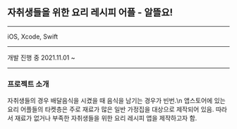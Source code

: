 ## 자취생들을 위한 요리 레시피 어플 - 알뜰요!

----------------
iOS, Xcode, Swift


----------------
개발 진행 중 2021.11.01 ~ 


----------------
### 프로젝트 소개

자취생들의 경우 배달음식을 시켰을 때 음식을 남기는 경우가 빈번.\n
앱스토어에 있는 요리 어플들의 타켓층은 주로 재료가 많은 일반 가정집을 대상으로 제작되어 있음.
따라서 재료가 없거나 부족한 자취생들을 위한 요리 레시피 앱을 제작하고자 함.


